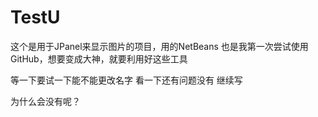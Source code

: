 # TestU
这个是用于JPanel来显示图片的项目，用的NetBeans
也是我第一次尝试使用GitHub，想要变成大神，就要利用好这些工具

等一下要试一下能不能更改名字
看一下还有问题没有
继续写

为什么会没有呢？
